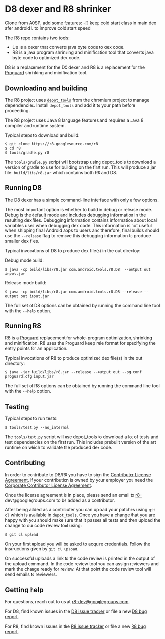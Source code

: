 # D8 dexer and R8 shrinker


Clone from AOSP, add some features:
-[] keep cold start class in main dex afer android L to improve cold start speed


The R8 repo contains two tools:

- D8 is a dexer that converts java byte code to dex code.
- R8 is a java program shrinking and minification tool that converts java byte
  code to optimized dex code.

D8 is a replacement for the DX dexer and R8 is a replacement for
the [Proguard](https://www.guardsquare.com/en/proguard) shrinking and
minification tool.

## Downloading and building

The R8 project uses [`depot_tools`](https://www.chromium.org/developers/how-tos/install-depot-tools)
from the chromium project to manage dependencies. Install `depot_tools` and add it to
your path before proceeding.

The R8 project uses Java 8 language features and requires a Java 8 compiler
and runtime system.

Typical steps to download and build:


    $ git clone https://r8.googlesource.com/r8
    $ cd r8
    $ tools/gradle.py r8

The `tools/gradle.py` script will bootstrap using depot_tools to download
a version of gradle to use for building on the first run. This will produce
a jar file: `build/libs/r8.jar` which contains both R8 and D8.

## Running D8

The D8 dexer has a simple command-line interface with only a few options.

The most important option is whether to build in debug or release mode.  Debug
is the default mode and includes debugging information in the resulting dex
files. Debugging information contains information about local variables used
when debugging dex code. This information is not useful when shipping final
Android apps to users and therefore, final builds should use the `--release`
flag to remove this debugging information to produce smaller dex files.

Typical invocations of D8 to produce dex file(s) in the out directoy:

Debug mode build:

    $ java -cp build/libs/r8.jar com.android.tools.r8.D8  --output out input.jar

Release mode build:

    $ java -cp build/libs/r8.jar com.android.tools.r8.D8 --release --output out input.jar

The full set of D8 options can be obtained by running the command line tool with
the `--help` option.

## Running R8

R8 is a [Proguard](https://www.guardsquare.com/en/proguard) replacement for
whole-program optimization, shrinking and minification. R8 uses the Proguard
keep rule format for specifying the entry points for an application.

Typical invocations of R8 to produce optimized dex file(s) in the out directory:

    $ java -jar build/libs/r8.jar --release --output out --pg-conf proguard.cfg input.jar

The full set of R8 options can be obtained by running the command line tool with
the `--help` option.

## Testing

Typical steps to run tests:

    $ tools/test.py --no_internal

The `tools/test.py` script will use depot_tools to download a lot of tests
and test dependencies on the first run. This includes prebuilt version of the
art runtime on which to validate the produced dex code.

## Contributing

In order to contribute to D8/R8 you have to sign the
[Contributor License Agreement](https://cla.developers.google.com/about/google-individual).
If your contribution is owned by your employer you need the
[Corporate Contributor License Agreement](https://cla.developers.google.com/about/google-corporate).

Once the license agreement is in place, please send an email to
[r8-dev@googlegroups.com](mailto:r8-dev@googlegroups.com) to be added as a
contributor.

After being added as a contributer you can upload your patches
using `git cl` which is available in `depot_tools`. Once you have a
change that you are happy with you should make sure that it passes
all tests and then upload the change to our code review tool using:

    $ git cl upload

On your first upload you will be asked to acquire credentials. Follow the
instructions given by `git cl upload`.

On successful uploads a link to the code review is printed in the
output of the upload command. In the code review tool you can
assign reviewers and mark the change ready for review. At that
point the code review tool will send emails to reviewers.

## Getting help

For questions, reach out to us at
[r8-dev@googlegroups.com](mailto:r8-dev@googlegroups.com).

For D8, find known issues in the
[D8 issue tracker](https://issuetracker.google.com/issues?q=componentid:317603)
or file a new
[D8 bug report](https://issuetracker.google.com/issues/new?component=317603).

For R8, find known issues in the
[R8 issue tracker](https://issuetracker.google.com/issues?q=componentid:326788)
or file a new
[R8 bug report](https://issuetracker.google.com/issues/new?component=326788).
